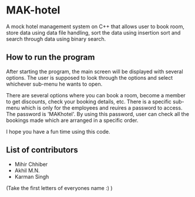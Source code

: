 # MAK-hotel
A mock hotel management system on C++ that allows user to book room, store data using data file handling, sort the data using insertion sort and search through data using binary search.

## How to run the program
After starting the program, the main screen will be displayed with several options. The user is supposed to look through the options and select whichever sub-menu he wants to open.

There are several options where you can book a room, become a member to get discounts, check your booking details, etc. There is a specific sub-menu which is only for the employees and reuires a password to access. The password is 'MAKhotel'. By using this password, user can check all the bookings made which are arranged in a specific order.

I hope you have a fun time using this code.

## List of contributors
- Mihir Chhiber 
- Akhil M.N.
- Karman Singh

(Take the first letters of everyones name :) )
